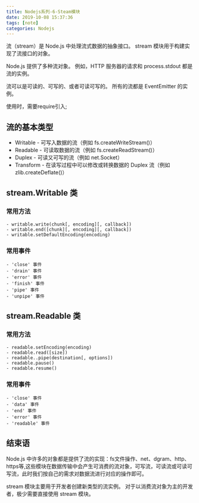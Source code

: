 ```yaml
---
title: Nodejs系列-6-Steam模块
date: 2019-10-08 15:37:36
tags: [note]
categories: Nodejs
---
```


流（stream）是 Node.js 中处理流式数据的抽象接口。 stream 模块用于构建实现了流接口的对象。

Node.js 提供了多种流对象。 例如，HTTP 服务器的请求和 process.stdout 都是流的实例。

流可以是可读的、可写的、或者可读可写的。 所有的流都是 EventEmitter 的实例。

使用时，需要require引入;
<!-- more -->

## 流的基本类型

  - Writable - 可写入数据的流（例如 fs.createWriteStream()）
  - Readable - 可读取数据的流（例如 fs.createReadStream()）
  - Duplex - 可读又可写的流（例如 net.Socket） 		
  - Transform - 在读写过程中可以修改或转换数据的 Duplex 流（例如 zlib.createDeflate()）

## stream.Writable 类
### 常用方法
    - writable.write(chunk[, encoding][, callback])
    - writable.end([chunk][, encoding][, callback])
    - writable.setDefaultEncoding(encoding)
### 常用事件

    - 'close' 事件
    - 'drain' 事件
    - 'error' 事件
    - 'finish' 事件
    - 'pipe' 事件
    - 'unpipe' 事件
## stream.Readable 类
### 常用方法
    - readable.setEncoding(encoding)
    - readable.read([size])
    - readable..pipe(destination[, options])
    - readable.pause()
    - readable.resume()
### 常用事件
    - 'close' 事件
    - 'data' 事件
    - 'end' 事件
    - 'error' 事件
    - 'readable' 事件

## 结束语
Node.js 中许多的对象都是提供了流的实现：fs文件操作、net、dgram、http、https等,这些模块在数据传输中会产生可消费的流对象，可写流，可读流或可读可写流，此时我们按自己的需求对数据流进行对应的操作即可。

stream 模块主要用于开发者创建新类型的流实例。 对于以消费流对象为主的开发者，极少需要直接使用 stream 模块。

